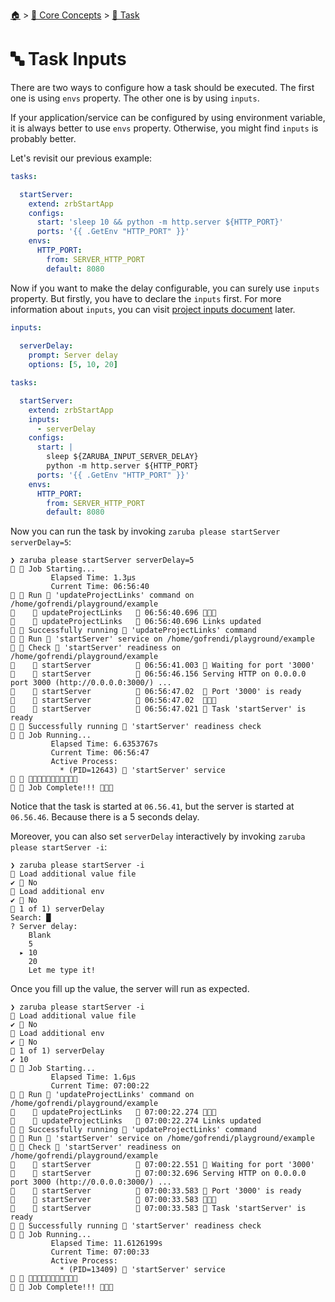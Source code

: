 <!--startTocHeader-->
[🏠](../../README.md) > [🧠 Core Concepts](../README.md) > [🔨 Task](README.md)
# 🔤 Task Inputs
<!--endTocHeader-->


There are two ways to configure how a task should be executed. The first one is using `envs` property. The other one is by using `inputs`.

If your application/service can be configured by using environment variable, it is always better to use `envs` property. Otherwise, you might find `inputs` is probably better.

Let's revisit our previous example:

```yaml
tasks:

  startServer:
    extend: zrbStartApp
    configs:
      start: 'sleep 10 && python -m http.server ${HTTP_PORT}'
      ports: '{{ .GetEnv "HTTP_PORT" }}'
    envs:
      HTTP_PORT:
        from: SERVER_HTTP_PORT
        default: 8080
```

Now if you want to make the delay configurable, you can surely use `inputs` property. But firstly, you have to declare the `inputs` first. For more information about `inputs`, you can visit [project inputs document](../project/project-inputs.md) later.

```yaml
inputs:
  
  serverDelay:
    prompt: Server delay
    options: [5, 10, 20]

tasks:

  startServer:
    extend: zrbStartApp
    inputs:
      - serverDelay
    configs:
      start: |
        sleep ${ZARUBA_INPUT_SERVER_DELAY}
        python -m http.server ${HTTP_PORT}
      ports: '{{ .GetEnv "HTTP_PORT" }}'
    envs:
      HTTP_PORT:
        from: SERVER_HTTP_PORT
        default: 8080
```

Now you can run the task by invoking `zaruba please startServer serverDelay=5`:

```
❯ zaruba please startServer serverDelay=5
🤖 🔎 Job Starting...
         Elapsed Time: 1.3µs
         Current Time: 06:56:40
🤖 🏁 Run 🔗 'updateProjectLinks' command on /home/gofrendi/playground/example
🤖    🚀 updateProjectLinks   🔗 06:56:40.696 🎉🎉🎉
🤖    🚀 updateProjectLinks   🔗 06:56:40.696 Links updated
🤖 🎉 Successfully running 🔗 'updateProjectLinks' command
🤖 🏁 Run 🍏 'startServer' service on /home/gofrendi/playground/example
🤖 🏁 Check 🍏 'startServer' readiness on /home/gofrendi/playground/example
🤖    🔎 startServer          🍏 06:56:41.003 📜 Waiting for port '3000'
🤖    🚀 startServer          🍏 06:56:46.156 Serving HTTP on 0.0.0.0 port 3000 (http://0.0.0.0:3000/) ...
🤖    🔎 startServer          🍏 06:56:47.02  📜 Port '3000' is ready
🤖    🔎 startServer          🍏 06:56:47.02  🎉🎉🎉
🤖    🔎 startServer          🍏 06:56:47.021 📜 Task 'startServer' is ready
🤖 🎉 Successfully running 🍏 'startServer' readiness check
🤖 🔎 Job Running...
         Elapsed Time: 6.6353767s
         Current Time: 06:56:47
         Active Process:
           * (PID=12643) 🍏 'startServer' service
🤖 🎉 🎉🎉🎉🎉🎉🎉🎉🎉🎉🎉🎉
🤖 🎉 Job Complete!!! 🎉🎉🎉
```

Notice that the task is started at `06.56.41`, but the server is started at `06.56.46`. Because there is a 5 seconds delay.

Moreover, you can also set `serverDelay` interactively by invoking `zaruba please startServer -i`:

```
❯ zaruba please startServer -i
🤖 Load additional value file
✔ 🏁 No
🤖 Load additional env
✔ 🏁 No
🤖 1 of 1) serverDelay
Search: █
? Server delay:
    Blank
    5
  ▸ 10
    20
    Let me type it!
```

Once you fill up the value, the server will run as expected.

```
❯ zaruba please startServer -i
🤖 Load additional value file
✔ 🏁 No
🤖 Load additional env
✔ 🏁 No
🤖 1 of 1) serverDelay
✔ 10
🤖 🔎 Job Starting...
         Elapsed Time: 1.6µs
         Current Time: 07:00:22
🤖 🏁 Run 🔗 'updateProjectLinks' command on /home/gofrendi/playground/example
🤖    🚀 updateProjectLinks   🔗 07:00:22.274 🎉🎉🎉
🤖    🚀 updateProjectLinks   🔗 07:00:22.274 Links updated
🤖 🎉 Successfully running 🔗 'updateProjectLinks' command
🤖 🏁 Run 🍏 'startServer' service on /home/gofrendi/playground/example
🤖 🏁 Check 🍏 'startServer' readiness on /home/gofrendi/playground/example
🤖    🔎 startServer          🍏 07:00:22.551 📜 Waiting for port '3000'
🤖    🚀 startServer          🍏 07:00:32.696 Serving HTTP on 0.0.0.0 port 3000 (http://0.0.0.0:3000/) ...
🤖    🔎 startServer          🍏 07:00:33.583 📜 Port '3000' is ready
🤖    🔎 startServer          🍏 07:00:33.583 🎉🎉🎉
🤖    🔎 startServer          🍏 07:00:33.583 📜 Task 'startServer' is ready
🤖 🎉 Successfully running 🍏 'startServer' readiness check
🤖 🔎 Job Running...
         Elapsed Time: 11.6126199s
         Current Time: 07:00:33
         Active Process:
           * (PID=13409) 🍏 'startServer' service
🤖 🎉 🎉🎉🎉🎉🎉🎉🎉🎉🎉🎉🎉
🤖 🎉 Job Complete!!! 🎉🎉🎉
```


<!--startTocSubtopic-->

<!--endTocSubtopic-->